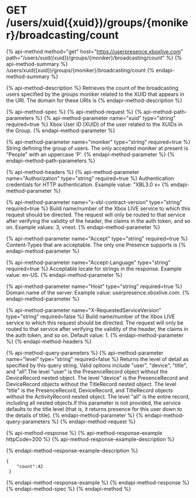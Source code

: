 # GET /users/xuid\({xuid}\)/groups/{moniker}/broadcasting/count

{% api-method method="get" host="https://userpresence.xboxlive.com" path="/users/xuid\({xuid}\)/groups/{moniker}/broadcasting/count" %}
{% api-method-summary %}
/users/xuid\({xuid}\)/groups/{moniker}/broadcasting/count
{% endapi-method-summary %}

{% api-method-description %}
Retrieves the count of the broadcasting users specified by the groups moniker related to the XUID that appears in the URI. The domain for these URIs is
{% endapi-method-description %}

{% api-method-spec %}
{% api-method-request %}
{% api-method-path-parameters %}
{% api-method-parameter name="xuid" type="string" required=true %}
Xbox User ID \(XUID\) of the user related to the XUIDs in the Group.
{% endapi-method-parameter %}

{% api-method-parameter name="moniker" type="string" required=true %}
String defining the group of users. The only accepted moniker at present is "People" with an uppercase 'P'.
{% endapi-method-parameter %}
{% endapi-method-path-parameters %}

{% api-method-headers %}
{% api-method-parameter name="Authorization" type="string" required=true %}
Authentication credentials for HTTP authentication. Example value: "XBL3.0 x=
{% endapi-method-parameter %}

{% api-method-parameter name="x-xbl-contract-version" type="string" required=true %}
Build name/number of the Xbox LIVE service to which this request should be directed. The request will only be routed to that service after verifying the validity of the header, the claims in the auth token, and so on. Example values: 3, vnext.
{% endapi-method-parameter %}

{% api-method-parameter name="Accept" type="string" required=true %}
Content-Types that are acceptable. The only one Presence supports is
{% endapi-method-parameter %}

{% api-method-parameter name="Accept-Language" type="string" required=true %}
Acceptable locale for strings in the response. Example value: en-US.
{% endapi-method-parameter %}

{% api-method-parameter name="Host" type="string" required=true %}
Domain name of the server. Example value: userpresence.xboxlive.com.
{% endapi-method-parameter %}

{% api-method-parameter name="X-RequestedServiceVersion" type="string" required=false %}
Build name/number of the Xbox LIVE service to which this request should be directed. The request will only be routed to that service after verifying the validity of the header, the claims in the auth token, and so on. Default value: 1.
{% endapi-method-parameter %}
{% endapi-method-headers %}

{% api-method-query-parameters %}
{% api-method-parameter name="level" type="string" required=false %}
Returns the level of detail as specified by this query string. Valid options include "user", "device", "title", and "all".The level "user" is the PresenceRecord object without the DeviceRecord nested object. The level "device" is the PresenceRecord and DeviceRecord objects without the TitleRecord nested object. The level "title" is the PresenceRecord, DeviceRecord, and TitleRecord objects without the ActivityRecord nested object. The level "all" is the entire record, including all nested objects.If this parameter is not provided, the service defaults to the title level \(that is, it returns presence for this user down to the details of title\).
{% endapi-method-parameter %}
{% endapi-method-query-parameters %}
{% endapi-method-request %}

{% api-method-response %}
{% api-method-response-example httpCode=200 %}
{% api-method-response-example-description %}

{% endapi-method-response-example-description %}

```text
{
    "count":42
 }
```
{% endapi-method-response-example %}
{% endapi-method-response %}
{% endapi-method-spec %}
{% endapi-method %}

